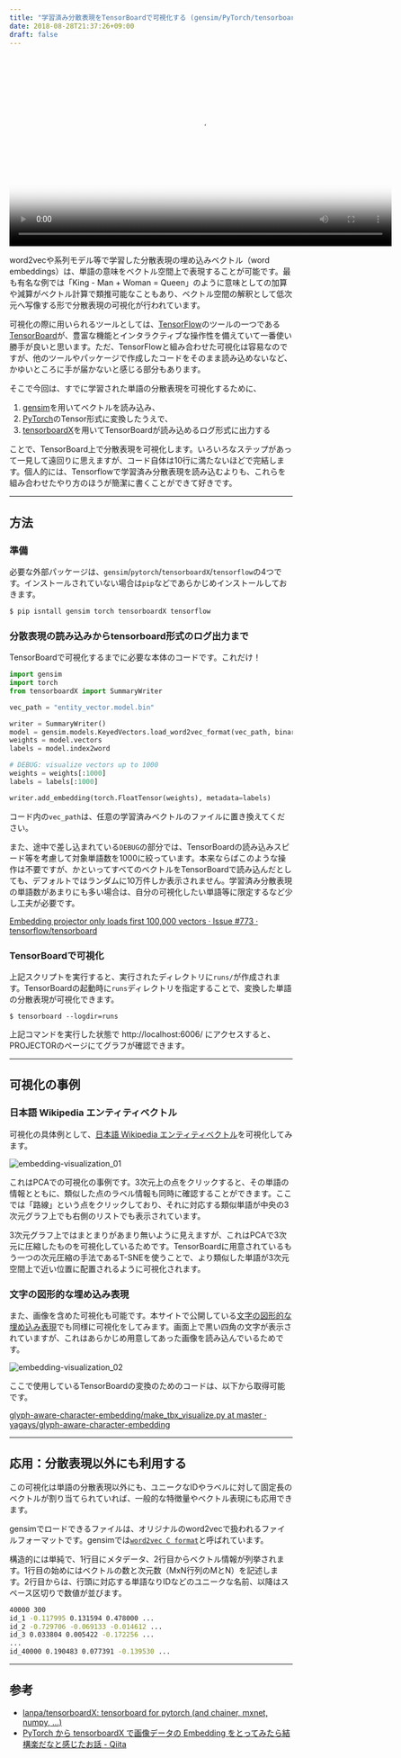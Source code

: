 ```yaml
---
title: "学習済み分散表現をTensorBoardで可視化する (gensim/PyTorch/tensorboardX)"
date: 2018-08-28T21:37:26+09:00
draft: false
---
```


<video autoplay loop width="680" poster="/img/embedding-visualization_02.png">
　　<source src="/img/embedding-visualization_02.webm">
</video>


word2vecや系列モデル等で学習した分散表現の埋め込みベクトル（word embeddings）は、単語の意味をベクトル空間上で表現することが可能です。最も有名な例では「King - Man + Woman = Queen」のように意味としての加算や減算がベクトル計算で類推可能なこともあり、ベクトル空間の解釈として低次元へ写像する形で分散表現の可視化が行われています。

可視化の際に用いられるツールとしては、[TensorFlow](https://www.tensorflow.org/)のツールの一つである[TensorBoard](https://www.tensorflow.org/guide/summaries_and_tensorboard)が、豊富な機能とインタラクティブな操作性を備えていて一番使い勝手が良いと思います。ただ、TensorFlowと組み合わせた可視化は容易なのですが、他のツールやパッケージで作成したコードをそのまま読み込めないなど、かゆいところに手が届かないと感じる部分もあります。

そこで今回は、すでに学習された単語の分散表現を可視化するために、

1. [gensim](https://radimrehurek.com/gensim/)を用いてベクトルを読み込み、
2. [PyTorch](https://pytorch.org/)のTensor形式に変換したうえで、
3. [tensorboardX](https://github.com/lanpa/tensorboardX)を用いてTensorBoardが読み込めるログ形式に出力する

ことで、TensorBoard上で分散表現を可視化します。いろいろなステップがあって一見して遠回りに思えますが、コード自体は10行に満たないほどで完結します。個人的には、Tensorflowで学習済み分散表現を読み込むよりも、これらを組み合わせたやり方のほうが簡潔に書くことができて好きです。

---

## 方法
### 準備
必要な外部パッケージは、`gensim`/`pytorch`/`tensorboardX`/`tensorflow`の4つです。インストールされていない場合は`pip`などであらかじめインストールしておきます。

```sh
$ pip isntall gensim torch tensorboardX tensorflow
```

### 分散表現の読み込みからtensorboard形式のログ出力まで
TensorBoardで可視化するまでに必要な本体のコードです。これだけ！

```py
import gensim
import torch
from tensorboardX import SummaryWriter

vec_path = "entity_vector.model.bin"

writer = SummaryWriter()
model = gensim.models.KeyedVectors.load_word2vec_format(vec_path, binary=True)
weights = model.vectors
labels = model.index2word

# DEBUG: visualize vectors up to 1000
weights = weights[:1000]
labels = labels[:1000]

writer.add_embedding(torch.FloatTensor(weights), metadata=labels)
```

コード内の`vec_path`は、任意の学習済みベクトルのファイルに置き換えてください。

また、途中で差し込まれている`DEBUG`の部分では、TensorBoardの読み込みスピード等を考慮して対象単語数を1000に絞っています。本来ならばこのような操作は不要ですが、かといってすべてのベクトルをTensorBoardで読み込んだとしても、デフォルトではランダムに10万件しか表示されません。学習済み分散表現の単語数があまりにも多い場合は、自分の可視化したい単語等に限定するなど少し工夫が必要です。

[Embedding projector only loads first 100,000 vectors · Issue \#773 · tensorflow/tensorboard](https://github.com/tensorflow/tensorboard/issues/773)

### TensorBoardで可視化
上記スクリプトを実行すると、実行されたディレクトリに`runs/`が作成されます。TensorBoardの起動時に`runs`ディレクトリを指定することで、変換した単語の分散表現が可視化できます。

```
$ tensorboard --logdir=runs
```

上記コマンドを実行した状態で http://localhost:6006/ にアクセスすると、PROJECTORのページにてグラフが確認できます。

---

## 可視化の事例
### 日本語 Wikipedia エンティティベクトル
可視化の具体例として、[日本語 Wikipedia エンティティベクトル](http://www.cl.ecei.tohoku.ac.jp/~m-suzuki/jawiki_vector/)を可視化してみます。

![embedding-visualization_01](/img/embedding-visualization_01.png)

これはPCAでの可視化の事例です。3次元上の点をクリックすると、その単語の情報とともに、類似した点のラベル情報も同時に確認することができます。ここでは「路線」という点をクリックしており、それに対応する類似単語が中央の3次元グラフ上でも右側のリストでも表示されています。

3次元グラフ上ではまとまりがあまり無いように見えますが、これはPCAで3次元に圧縮したものを可視化しているためです。TensorBoardに用意されているもう一つの次元圧縮の手法であるT-SNEを使うことで、より類似した単語が3次元空間上で近い位置に配置されるように可視化されます。

### 文字の図形的な埋め込み表現
また、画像を含めた可視化も可能です。本サイトで公開している[文字の図形的な埋め込み表現](https://yag-ays.github.io/project/char-embedding/)でも同様に可視化をしてみます。画面上で黒い四角の文字が表示されていますが、これはあらかじめ用意してあった画像を読み込んでいるためです。

![embedding-visualization_02](/img/embedding-visualization_02.png)


ここで使用しているTensorBoardの変換のためのコードは、以下から取得可能です。

[glyph\-aware\-character\-embedding/make\_tbx\_visualize\.py at master · yagays/glyph\-aware\-character\-embedding](https://github.com/yagays/glyph-aware-character-embedding/blob/master/src/make_tbx_visualize.py)

---

## 応用：分散表現以外にも利用する
この可視化は単語の分散表現以外にも、ユニークなIDやラベルに対して固定長のベクトルが割り当てられていれば、一般的な特徴量やベクトル表現にも応用できます。

gensimでロードできるファイルは、オリジナルのword2vecで扱われるファイルフォーマットです。gensimでは[`word2vec C format`](https://radimrehurek.com/gensim/models/word2vec.html)と呼ばれています。

構造的には単純で、1行目にメタデータ、2行目からベクトル情報が列挙されます。1行目の始めにはベクトルの数と次元数（MxN行列のMとN）を記述します。2行目からは、行頭に対応する単語なりIDなどのユニークな名前、以降はスペース区切りで数値が並びます。

```sh
40000 300
id_1 -0.117995 0.131594 0.478000 ...
id_2 -0.729706 -0.069133 -0.014612 ...
id_3 0.033804 0.005422 -0.172256 ...
...
id_40000 0.190483 0.077391 -0.139530 ...
```

---

## 参考

- [lanpa/tensorboardX: tensorboard for pytorch \(and chainer, mxnet, numpy, \.\.\.\)](https://github.com/lanpa/tensorboardX)
- [PyTorch から tensorboardX で画像データの Embedding をとってみたら結構楽だなと感じたお話 \- Qiita](https://qiita.com/ciela/items/ae1737bf6cb357cda900)

